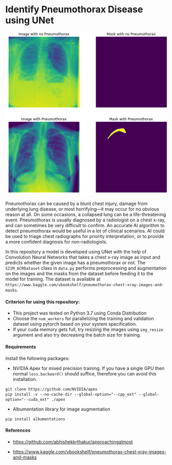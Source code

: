 # Identify Pneumothorax Disease using UNet
<p align="center">
<img src="https://github.com/murtazabasu/Identify-Pneumothorax-Disease-using-UNet/blob/master/media/media.PNG" width="650">

Pneumothorax can be caused by a blunt chest injury, damage from underlying lung disease, or most horrifying—it may occur for no obvious reason at all. On some occasions, a collapsed lung can be a life-threatening event. Pneumothorax is usually diagnosed by a radiologist on a chest x-ray, and can sometimes be very difficult to confirm. An accurate AI algorithm to detect pneumothorax would be useful in a lot of clinical scenarios. AI could be used to triage chest radiographs for priority interpretation, or to provide a more confident diagnosis for non-radiologists.

In this repository a model is developed using UNet with the help of Convolution Neural Networks that takes a chest x-ray image as input and predicts whether the given image has a pneumothorax or not. The `SIIM_ACRDataset` class in `data.py` performs preprocessing and augmentation on the images and the masks from the dataset before feeding it to the model for training. The dataset is available at `https://www.kaggle.com/vbookshelf/pneumothorax-chest-xray-images-and-masks`.

#### Criterion for using this repository:
- This project was tested on Python 3.7 using Conda Distribution
- Choose the `num_workers` for parallelizing the training and validation dataset using pytorch based on your system specification.
- If your cuda memory gets full, try resizing the images using `img_resize` argument and also try decreasing the batch size for training.

#### Requirements
Install the following packages:
- NVIDIA Apex for mixed precision training. If you have a single GPU then normal `loss.backward()` should suffice, therefore you can avoid this installation. 
```
git clone https://github.com/NVIDIA/apex
pip install -v --no-cache-dir --global-option="--cpp_ext" --global-option="--cuda_ext" ./apex
```
- Albumentation library for image augmentation
```
pip install albumentations
```

#### References
- https://github.com/abhishekkrthakur/approachingalmost

- https://www.kaggle.com/vbookshelf/pneumothorax-chest-xray-images-and-masks